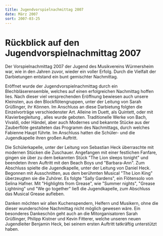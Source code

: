 ```yaml
---
title: Jugendvorspielnachmittag 2007
date: März 2007
sort: 2007-03-25
---
```


Rückblick auf den Jugendvorspielnachmittag 2007
===============================================

Der Vorspielnachmittag 2007 der Jugend des Musikvereins Würmersheim war, wie in den Jahren zuvor, wieder ein voller Erfolg. Durch die Vielfalt der Darbietungen entstand ein bunt gemischter Nachmittag. 

Eröffnet wurde der Jugendvorspielnachmittag durch ein Blechbläserensemble, welches auf einen erfolgreichen Nachmittag hoffen lies. Nach dieser viel versprechenden Eröffnung bewiesen auch unsere Kleinsten, aus den Blockflötengruppen, unter der Leitung von Sarah Grüßinger, ihr Können. Im Anschluss an diese Darbietung folgten die Einzelvorträge verschiedenster Art. Alleine im Duett, als Quintett, oder mit Klavierbegleitung , alles wurde geboten. Traditionelle Werke von Bach, Vivaldi, oder Händel, aber auch Modernes und bekannte Stücke aus der Zauberflöte gestalteten das Programm des Nachmittags, durch welches Fabienne Haupt führte. Im Anschluss hatten die Schüler- und die Jugendkapelle ihren großen Auftritt. 

Die Schülerkapelle, unter der Leitung von Sebastian Heck überraschte mit modernen Stücken die Zuschauer. Angefangen mit einer festlichen Fanfare, gingen sie über zu dem bekannten Stück "The Lion sleeps tonight" und beendeten ihren Auftritt mit den Beach Boys und "Barbara-Ann". Zum Abschluss spielte die Jugendkapelle, unter der Leitung von Daniel Heck. Begonnen mit Ausschnitten, aus dem berühmten Musical "The Lion King" überzeugten sie die Zuhörer. Es folgte "Sally Gardens", ein Flötensolo von Selina Hafner. Mit "Highlights from Grease", wie "Summer nights", "Grease Lightning" und "We go together" ließ die Jugendkapelle, zum Abschluss das Musical Grease aufleben. 

Danken möchten wir allen Kuchenspendern, Helfern und Musikern, ohne die dieser wunderschöne Nachmittag nicht möglich gewesen wäre. Ein besonderes Dankeschön geht auch an die Mitorganisatoren Sarah Grüßinger, Philipp Kistner und Kevin Fitterer, welche unseren neuen Jugendleiter Benjamin Heck, bei seinem ersten Auftritt tatkräftig unterstützt haben.
